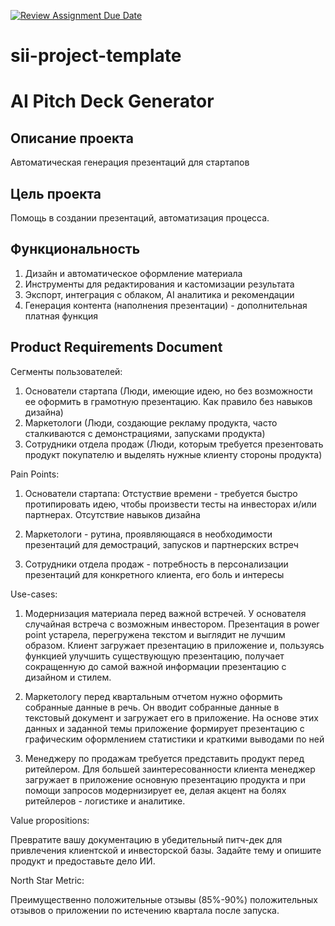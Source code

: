 [![Review Assignment Due Date](https://classroom.github.com/assets/deadline-readme-button-22041afd0340ce965d47ae6ef1cefeee28c7c493a6346c4f15d667ab976d596c.svg)](https://classroom.github.com/a/P3ZvldYO)
# sii-project-template
# AI Pitch Deck Generator

## Описание проекта

Автоматическая генерация презентаций для стартапов

## Цель проекта

Помощь в создании презентаций, автоматизация процесса.

## Функциональность

1. Дизайн и автоматическое оформление материала
2. Инструменты для редактирования и кастомизации результата
3. Экспорт, интеграция с облаком, AI аналитика и рекомендации
4. Генерация контента (наполнения презентации) - дополнительная платная функция

## Product Requirements Document

Сегменты пользователей:

1) Основатели стартапа (Люди, имеющие идею, но без возможности ее оформить в грамотную презентацию. Как правило без навыков дизайна)
2) Маркетологи (Люди, создающие рекламу продукта, часто сталкиваются с демонстрациями, запусками продукта)
3) Сотрудники отдела продаж (Люди, которым требуется презентовать продукт покупателю и выделять нужные клиенту стороны продукта)

Pain Points:

1. Основатели стартапа:
Отстуствие времени - требуется быстро протипировать идею, чтобы произвести тесты на инвесторах и/или партнерах.
Отсутствие навыков дизайна

2. Маркетологи - рутина, проявляющаяся в необходимости презентаций для демостраций, запусков и партнерских встреч

3. Сотрудники отдела продаж - потребность в персонализации презентаций для конкретного клиента, его боль и интересы

Use-cases:

1. Модернизация материала перед важной встречей.
У основателя случайная встреча с возможным инвестором. Презентация в power point устарела, перегружена текстом и выглядит не лучшим образом. Клиент загружает презентацию в приложение и, пользуясь функцией улучшить существующую презентацию, получает сокращенную до самой важной информации презентацию с дизайном и стилем.

2. Маркетологу перед квартальным отчетом нужно оформить собранные данные в речь. Он вводит собранные данные в текстовый документ и загружает его в приложение. На основе этих данных и заданной темы приложение формирует презентацию с графическим оформлением статистики и краткими выводами по ней

3. Менеджеру по продажам требуется представить продукт перед ритейлером. Для большей заинтересованности клиента менеджер загружает в приложение основную презентацию продукта и при помощи запросов модернизирует ее, делая акцент на болях ритейлеров - логистике и аналитике.

Value propositions:

Превратите вашу документацию в убедительный питч-дек для привлечения клиентской и инвесторской базы. Задайте тему и опишите продукт и предоставьте дело ИИ.

North Star Metric:

Преимущественно положительные отзывы (85%-90%) положительных отзывов о приложении по истечению квартала после запуска.
